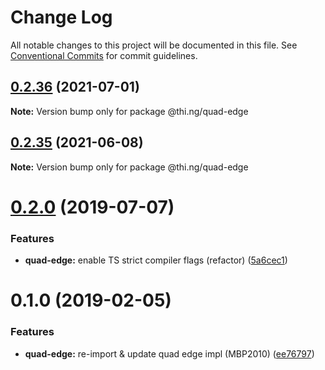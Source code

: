 # Change Log

All notable changes to this project will be documented in this file.
See [Conventional Commits](https://conventionalcommits.org) for commit guidelines.

## [0.2.36](https://github.com/thi-ng/umbrella/compare/@thi.ng/quad-edge@0.2.35...@thi.ng/quad-edge@0.2.36) (2021-07-01)

**Note:** Version bump only for package @thi.ng/quad-edge





## [0.2.35](https://github.com/thi-ng/umbrella/compare/@thi.ng/quad-edge@0.2.34...@thi.ng/quad-edge@0.2.35) (2021-06-08)

**Note:** Version bump only for package @thi.ng/quad-edge





# [0.2.0](https://github.com/thi-ng/umbrella/compare/@thi.ng/quad-edge@0.1.4...@thi.ng/quad-edge@0.2.0) (2019-07-07)

### Features

* **quad-edge:** enable TS strict compiler flags (refactor) ([5a6cec1](https://github.com/thi-ng/umbrella/commit/5a6cec1))

# 0.1.0 (2019-02-05)

### Features

* **quad-edge:** re-import & update quad edge impl (MBP2010) ([ee76797](https://github.com/thi-ng/umbrella/commit/ee76797))
